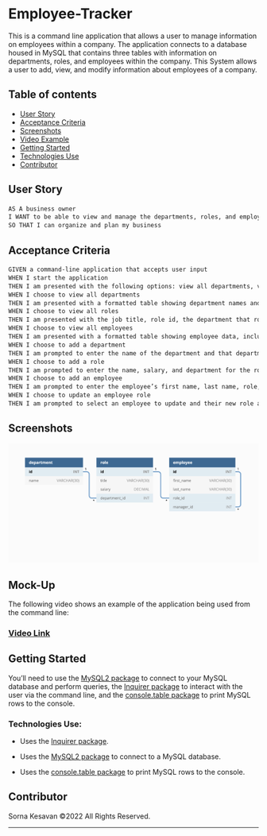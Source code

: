 # Employee-Tracker
This is a command line application that allows a user to manage information on employees within a company. The application connects to a database housed in MySQL that contains three tables with information on departments, roles, and employees within the company. This System allows a user to add, view, and modify information about employees of a company.

## Table of contents
* [User Story](#user-story)
* [Acceptance Criteria](#Acceptance-Criteria)
* [Screenshots](#Screenshots)
* [Video Example](#video-example)
* [Getting Started](#Getting-Started)
* [Technologies Use](#Technologies-Use)
* [Contributor](#Contributor)

## User Story

```md
AS A business owner
I WANT to be able to view and manage the departments, roles, and employees in my company
SO THAT I can organize and plan my business
```

## Acceptance Criteria

```md
GIVEN a command-line application that accepts user input
WHEN I start the application
THEN I am presented with the following options: view all departments, view all roles, view all employees, add a department, add a role, add an employee, and update an employee role
WHEN I choose to view all departments
THEN I am presented with a formatted table showing department names and department ids
WHEN I choose to view all roles
THEN I am presented with the job title, role id, the department that role belongs to, and the salary for that role
WHEN I choose to view all employees
THEN I am presented with a formatted table showing employee data, including employee ids, first names, last names, job titles, departments, salaries, and managers that the employees report to
WHEN I choose to add a department
THEN I am prompted to enter the name of the department and that department is added to the database
WHEN I choose to add a role
THEN I am prompted to enter the name, salary, and department for the role and that role is added to the database
WHEN I choose to add an employee
THEN I am prompted to enter the employee’s first name, last name, role, and manager, and that employee is added to the database
WHEN I choose to update an employee role
THEN I am prompted to select an employee to update and their new role and this information is updated in the database 
```

## Screenshots
![](Assets/image.png)


## Mock-Up

The following video shows an example of the application being used from the command line: 
### <a href="https://drive.google.com/file/d/1Q5z3md3llWnO1OOJzIlrVLNlQ--HzRWs/preview">Video Link</a>


## Getting Started

You’ll need to use the [MySQL2 package](https://www.npmjs.com/package/mysql2) to connect to your MySQL database and perform queries, the [Inquirer package](https://www.npmjs.com/package/inquirer) to interact with the user via the command line, and the [console.table package](https://www.npmjs.com/package/console.table) to print MySQL rows to the console.

### Technologies Use: 

* Uses the [Inquirer package](https://www.npmjs.com/package/inquirer).

* Uses the [MySQL2 package](https://www.npmjs.com/package/mysql2) to connect to a MySQL database.

* Uses the [console.table package](https://www.npmjs.com/package/console.table) to print MySQL rows to the console.


## Contributor
Sorna Kesavan ©2022 All Rights Reserved.
- - -